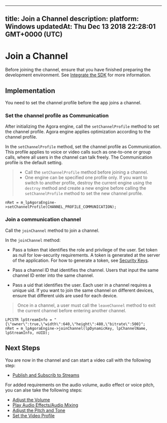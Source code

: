 
---
title: Join a Channel
description: 
platform: Windows
updatedAt: Thu Dec 13 2018 22:28:01 GMT+0000 (UTC)
---
# Join a Channel
Before joining the channel, ensure that you have finished preparing the development environment. See [Integrate the SDK](../../en/Video/windows_video.md) for more information.

## Implementation
You need to set the channel profile before the app joins a channel.

### Set the channel profile as Communication
After initializing the Agora engine, call the `setChannelProfile` method to set the channel profile. Agora engine applies optimization according to the channel profile.

In the `setChannelProfile` method, set the channel profile as Communication. This profile applies to voice or video calls such as one-to-one or group calls, where all users in the channel can talk freely. The Communication profile is the default setting.

> -   Call the `setChannelProfile` method before joining a channel.
> -   One engine can be specified one profile only. If you want to switch to another profile, destroy the current engine using the `destroy` method and create a new engine before calling the `setChannelProfile` method to set the new channel profile.

```
nRet = m_lpAgoraEngine->setChannelProfile(CHANNEL_PROFILE_COMMUNICATION);
```

### Join a communication channel
Call the <code>joinChannel</code> method to join a channel. 

In the <code>joinChannel</code> method:

-   Pass a token that identifies the role and privilege of the user. Set token as null for low-security requirements. A token is generated at the server of the application. For how to generate a token, see [Security Keys](../../en/Video/token.md).

-   Pass a channel ID that identifies the channel. Users that input the same channel ID enter into the same channel.

-   Pass a uid that identifies the user. Each user in a channel requires a unique uid. If you want to join the same channel on different devices, ensure that different uids are used for each device.


> Once in a channel, a user must call the <code>leaveChannel</code> method to exit the current channel before entering another channel.

```
LPCSTR lpStreamInfo = "{\"owner\":true,\"width\":640,\"height\":480,\"bitrate\":500}";
nRet = m_lpAgoraEngine->joinChannel(lpDynamicKey, lpChannelName, lpStreamInfo, nUID);
```

## Next Steps
You are now in the channel and can start a video call with the following step:

- [Publish and Subscrib to Streams](../../en/Video/publish_windows.md)

For added requirements on the audio volume, audio effect or voice pitch, you can alse take the following steps:

- [Adjust the Volume](../../en/Video/volume_windows.md)
- [Play Audio Effects/Audio Mixing](../../en/Video/effect_mixing_windows.md)
- [Adjust the Pitch and Tone](../../en/Video/voice_effect_windows.md)
- [Set the Video Profile](../../en/Video/videoProfile_windows.md)
